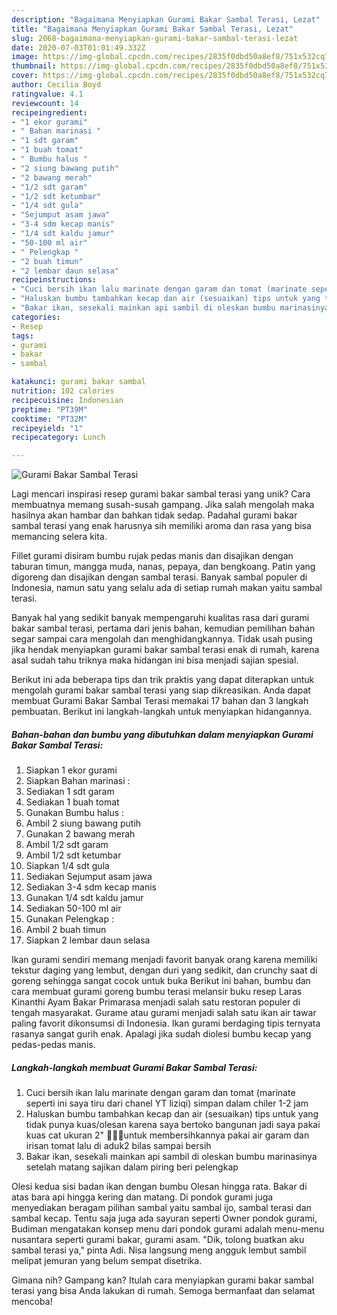 ```yaml
---
description: "Bagaimana Menyiapkan Gurami Bakar Sambal Terasi, Lezat"
title: "Bagaimana Menyiapkan Gurami Bakar Sambal Terasi, Lezat"
slug: 2068-bagaimana-menyiapkan-gurami-bakar-sambal-terasi-lezat
date: 2020-07-03T01:01:49.332Z
image: https://img-global.cpcdn.com/recipes/2835f0dbd50a8ef8/751x532cq70/gurami-bakar-sambal-terasi-foto-resep-utama.jpg
thumbnail: https://img-global.cpcdn.com/recipes/2835f0dbd50a8ef8/751x532cq70/gurami-bakar-sambal-terasi-foto-resep-utama.jpg
cover: https://img-global.cpcdn.com/recipes/2835f0dbd50a8ef8/751x532cq70/gurami-bakar-sambal-terasi-foto-resep-utama.jpg
author: Cecilia Boyd
ratingvalue: 4.1
reviewcount: 14
recipeingredient:
- "1 ekor gurami"
- " Bahan marinasi "
- "1 sdt garam"
- "1 buah tomat"
- " Bumbu halus "
- "2 siung bawang putih"
- "2 bawang merah"
- "1/2 sdt garam"
- "1/2 sdt ketumbar"
- "1/4 sdt gula"
- "Sejumput asam jawa"
- "3-4 sdm kecap manis"
- "1/4 sdt kaldu jamur"
- "50-100 ml air"
- " Pelengkap "
- "2 buah timun"
- "2 lembar daun selasa"
recipeinstructions:
- "Cuci bersih ikan lalu marinate dengan garam dan tomat (marinate seperti ini saya tiru dari chanel YT liziqi) simpan dalam chiler 1-2 jam"
- "Haluskan bumbu tambahkan kecap dan air (sesuaikan) tips untuk yang tidak punya kuas/olesan karena saya bertoko bangunan jadi saya pakai kuas cat ukuran 2&#34; 🙏🏻😅untuk membersihkannya pakai air garam dan irisan tomat lalu di aduk2 bilas sampai bersih"
- "Bakar ikan, sesekali mainkan api sambil di oleskan bumbu marinasinya setelah matang sajikan dalam piring beri pelengkap"
categories:
- Resep
tags:
- gurami
- bakar
- sambal

katakunci: gurami bakar sambal 
nutrition: 102 calories
recipecuisine: Indonesian
preptime: "PT39M"
cooktime: "PT32M"
recipeyield: "1"
recipecategory: Lunch

---
```



![Gurami Bakar Sambal Terasi](https://img-global.cpcdn.com/recipes/2835f0dbd50a8ef8/751x532cq70/gurami-bakar-sambal-terasi-foto-resep-utama.jpg)

Lagi mencari inspirasi resep gurami bakar sambal terasi yang unik? Cara membuatnya memang susah-susah gampang. Jika salah mengolah maka hasilnya akan hambar dan bahkan tidak sedap. Padahal gurami bakar sambal terasi yang enak harusnya sih memiliki aroma dan rasa yang bisa memancing selera kita.

Fillet gurami disiram bumbu rujak pedas manis dan disajikan dengan taburan timun, mangga muda, nanas, pepaya, dan bengkoang. Patin yang digoreng dan disajikan dengan sambal terasi. Banyak sambal populer di Indonesia, namun satu yang selalu ada di setiap rumah makan yaitu sambal terasi.

Banyak hal yang sedikit banyak mempengaruhi kualitas rasa dari gurami bakar sambal terasi, pertama dari jenis bahan, kemudian pemilihan bahan segar sampai cara mengolah dan menghidangkannya. Tidak usah pusing jika hendak menyiapkan gurami bakar sambal terasi enak di rumah, karena asal sudah tahu triknya maka hidangan ini bisa menjadi sajian spesial.


Berikut ini ada beberapa tips dan trik praktis yang dapat diterapkan untuk mengolah gurami bakar sambal terasi yang siap dikreasikan. Anda dapat membuat Gurami Bakar Sambal Terasi memakai 17 bahan dan 3 langkah pembuatan. Berikut ini langkah-langkah untuk menyiapkan hidangannya.

<!--inarticleads1-->

##### Bahan-bahan dan bumbu yang dibutuhkan dalam menyiapkan Gurami Bakar Sambal Terasi:

1. Siapkan 1 ekor gurami
1. Siapkan  Bahan marinasi :
1. Sediakan 1 sdt garam
1. Sediakan 1 buah tomat
1. Gunakan  Bumbu halus :
1. Ambil 2 siung bawang putih
1. Gunakan 2 bawang merah
1. Ambil 1/2 sdt garam
1. Ambil 1/2 sdt ketumbar
1. Siapkan 1/4 sdt gula
1. Sediakan Sejumput asam jawa
1. Sediakan 3-4 sdm kecap manis
1. Gunakan 1/4 sdt kaldu jamur
1. Sediakan 50-100 ml air
1. Gunakan  Pelengkap :
1. Ambil 2 buah timun
1. Siapkan 2 lembar daun selasa


Ikan gurami sendiri memang menjadi favorit banyak orang karena memiliki tekstur daging yang lembut, dengan duri yang sedikit, dan crunchy saat di goreng sehingga sangat cocok untuk buka Berikut ini bahan, bumbu dan cara membuat gurami goreng bumbu terasi melansir buku resep Laras Kinanthi Ayam Bakar Primarasa menjadi salah satu restoran populer di tengah masyarakat. Gurame atau gurami menjadi salah satu ikan air tawar paling favorit dikonsumsi di Indonesia. Ikan gurami berdaging tipis ternyata rasanya sangat gurih enak. Apalagi jika sudah diolesi bumbu kecap yang pedas-pedas manis. 

<!--inarticleads2-->

##### Langkah-langkah membuat Gurami Bakar Sambal Terasi:

1. Cuci bersih ikan lalu marinate dengan garam dan tomat (marinate seperti ini saya tiru dari chanel YT liziqi) simpan dalam chiler 1-2 jam
1. Haluskan bumbu tambahkan kecap dan air (sesuaikan) tips untuk yang tidak punya kuas/olesan karena saya bertoko bangunan jadi saya pakai kuas cat ukuran 2&#34; 🙏🏻😅untuk membersihkannya pakai air garam dan irisan tomat lalu di aduk2 bilas sampai bersih
1. Bakar ikan, sesekali mainkan api sambil di oleskan bumbu marinasinya setelah matang sajikan dalam piring beri pelengkap


Olesi kedua sisi badan ikan dengan bumbu Olesan hingga rata. Bakar di atas bara api hingga kering dan matang. Di pondok gurami juga menyediakan beragam pilihan sambal yaitu sambal ijo, sambal terasi dan sambal kecap. Tentu saja juga ada sayuran seperti Owner pondok gurami, Budiman mengatakan konsep menu dari pondok gurami adalah menu-menu nusantara seperti gurami bakar, gurami asam. &#34;Dik, tolong buatkan aku sambal terasi ya,&#34; pinta Adi. Nisa langsung meng angguk lembut sambil melipat jemuran yang belum sempat disetrika. 

Gimana nih? Gampang kan? Itulah cara menyiapkan gurami bakar sambal terasi yang bisa Anda lakukan di rumah. Semoga bermanfaat dan selamat mencoba!
